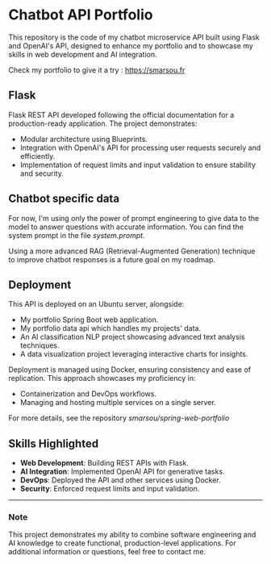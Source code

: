 # Chatbot API Portfolio

This repository is the code of my chatbot microservice API built using Flask and OpenAI's API, designed to enhance my portfolio and to showcase my skills in web development and AI integration.

Check my portfolio to give it a try : https://smarsou.fr

## Flask

Flask REST API developed following the official documentation for a production-ready application. The project demonstrates:

- Modular architecture using Blueprints.
- Integration with OpenAI's API for processing user requests securely and efficiently.
- Implementation of request limits and input validation to ensure stability and security.

## Chatbot specific data

For now, I'm using only the power of prompt engineering to give data to the model to answer questions with accurate information. You can find the system prompt in the file *system.prompt*.

Using a more advanced RAG (Retrieval-Augmented Generation) technique to improve chatbot responses is a future goal on my roadmap.

## Deployment

This API is deployed on an Ubuntu server, alongside:

- My portfolio Spring Boot web application.
- My portfolio data api which handles my projects' data.
- An AI classification NLP project showcasing advanced text analysis techniques.
- A data visualization project leveraging interactive charts for insights.
  
Deployment is managed using Docker, ensuring consistency and ease of replication. This approach showcases my proficiency in:

- Containerization and DevOps workflows.
- Managing and hosting multiple services on a single server.

For more details, see the repository *smarsou/spring-web-portfolio* 

## Skills Highlighted

- **Web Development**: Building REST APIs with Flask.
- **AI Integration**: Implemented OpenAI API for generative tasks.
- **DevOps**: Deployed the API and other services using Docker.
- **Security**: Enforced request limits and input validation.

---

### Note
This project demonstrates my ability to combine software engineering and AI knowledge to create functional, production-level applications. For additional information or questions, feel free to contact me.


